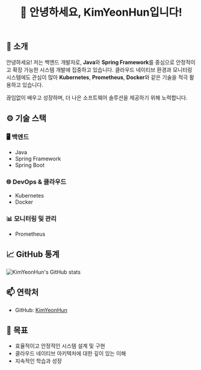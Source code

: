 <!DOCTYPE html>
<html lang="en">
<body>
    <header>
        <h1>👋 안녕하세요, KimYeonHun입니다!</h1>
    </header>
    <section>
        <h2>🌟 소개</h2>
        <p>
            안녕하세요! 저는 백엔드 개발자로, <strong>Java</strong>와 <strong>Spring Framework</strong>를 중심으로 안정적이고 확장 가능한 시스템 개발에 집중하고 있습니다. 
            클라우드 네이티브 환경과 모니터링 시스템에도 관심이 많아 <strong>Kubernetes</strong>, <strong>Prometheus</strong>, <strong>Docker</strong>와 같은 기술을 적극 활용하고 있습니다.
        </p>
        <p>끊임없이 배우고 성장하며, 더 나은 소프트웨어 솔루션을 제공하기 위해 노력합니다.</p>
    </section>
    <section>
        <h2>⚙️ 기술 스택</h2>
        <h3>🖥️ 백엔드</h3>
        <ul>
            <li>Java</li>
            <li>Spring Framework</li>
            <li>Spring Boot</li>
        </ul>
        <h3>🌐 DevOps & 클라우드</h3>
        <ul>
            <li>Kubernetes</li>
            <li>Docker</li>
        </ul>
        <h3>📊 모니터링 및 관리</h3>
        <ul>
            <li>Prometheus</li>
        </ul>
    </section>
    <section>
        <h2>📈 GitHub 통계</h2>
        <img src="https://github-readme-stats.vercel.app/api?username=KimYeonHun&show_icons=true" alt="KimYeonHun's GitHub stats">
    </section>
    <section>
        <h2>📫 연락처</h2>
        <ul>
            <li>GitHub: <a href="https://github.com/KimYeonHun" target="_blank">KimYeonHun</a></li>
        </ul>
    </section>
    <section>
        <h2>🎯 목표</h2>
        <ul>
            <li>효율적이고 안정적인 시스템 설계 및 구현</li>
            <li>클라우드 네이티브 아키텍처에 대한 깊이 있는 이해</li>
            <li>지속적인 학습과 성장</li>
        </ul>
    </section>
</body>
</html>
